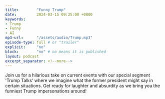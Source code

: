 ```yaml
---
title:        "Funny Trump"
date:         2024-03-15 09:25:00 +0800
keywords:
- Trump
- Funny
- AI
mp3-url:      "/assets/audio/Trump.mp3"
episode-type: full # or "trailer"
explicit:     "no"
block:        "no" # no means it is published
layout: podcast
excerpt_separator: <!--more-->
---
```

<!--more-->

Join us for a hilarious take on current events with our special segment 'Trump Talks' where we imagine what the former president might say in certain situations. Get ready for laughter and absurdity as we bring you the funniest Trump impersonations around!
